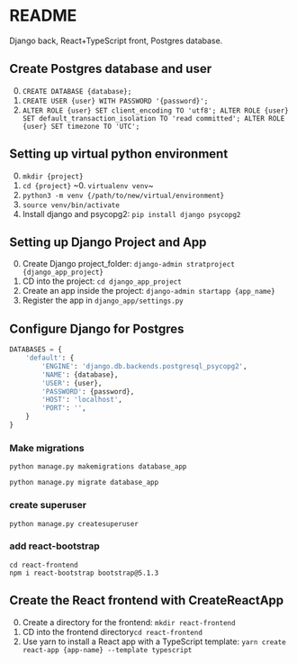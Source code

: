 # README
Django back, React+TypeScript front, Postgres database.

## Create Postgres database and user
0. `CREATE DATABASE {database};`
1. `CREATE USER {user} WITH PASSWORD '{password}';`
2. `ALTER ROLE {user} SET client_encoding TO 'utf8';
    ALTER ROLE {user} SET default_transaction_isolation TO 'read committed';
    ALTER ROLE {user} SET timezone TO 'UTC';`

## Setting up virtual python environment
0. `mkdir {project}`
0. `cd {project}`
~0. `virtualenv venv`~
0. `python3 -m venv {/path/to/new/virtual/environment}`
0. `source venv/bin/activate`
0. Install django and psycopg2: `pip install django psycopg2`

## Setting up Django Project and App
0. Create Django project_folder: `django-admin stratproject {django_app_project}`
0. CD into the project: `cd django_app_project`
0. Create an app inside the project: `django-admin startapp {app_name}`
0. Register the app in `django_app/settings.py`

## Configure Django for Postgres
```python
DATABASES = {
    'default': {
        'ENGINE': 'django.db.backends.postgresql_psycopg2',
        'NAME': {database},
        'USER': {user},
        'PASSWORD': {password},
        'HOST': 'localhost',
        'PORT': '',
    }
}
```

### Make migrations
```
python manage.py makemigrations database_app
```
```
python manage.py migrate database_app
```

### create superuser
```
python manage.py createsuperuser
```


### add react-bootstrap
```
cd react-frontend
npm i react-bootstrap bootstrap@5.1.3
```
## Create the React frontend with CreateReactApp
0. Create a directory for the frontend: `mkdir react-frontend`
1. CD into the frontend directory`cd react-frontend`
2. Use yarn to install a React app with a TypeScript template: `yarn create react-app {app-name} --template typescript`
